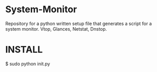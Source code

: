 # System-Monitor
Repository for a python written setup file that generates a script for a system monitor. Vtop, Glances, Netstat, Dnstop.

# INSTALL
  $ sudo python init.py
